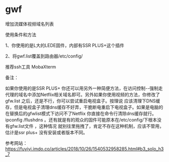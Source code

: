 # gwf
增加流媒体视频域名列表

使用条件和方法

1、你使用的是L大的LEDE固件，内部有SSR PLUS+这个插件

2、将gwf.list覆盖到路由器/etc/config/

推荐ssh工具 MobaXterm 

备注：

如果你使用的是SSR PLUS+ 你还可以用另外一种简便方法，在访问控制--强制走代理的域名中添加Netflix相关域名即可。另外如果你使用视频的方法，你修改了gfw.list 之后，还是不行，你可以尝试重启电视盒子。按理说 应该清理下DNS缓存，但是电视盒子清理dns缓存不好弄，干脆断电重启下电视盒子。如果是电脑的在替换后的gfwlist模式下访问不了Netflix 你直接在命令行清除dns缓存就行。ipconfig /flushdns 。还有就是有的观众的固件可能原本在/etc/config/下根本没有gfw.list文件 ，这种情况 就别往里拖拽了，肯定不存在这种机制，应该不管用，估计是ssr plus+ 没有安装或者版本不同。


参考网站：https://fuyiyi.imdo.co/articles/2018/10/26/1540532958285.html#b3_solo_h3_7
